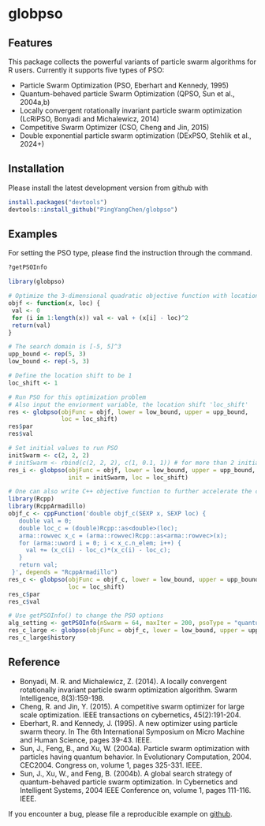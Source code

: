 globpso
=======

Features
--------
This package collects the powerful variants of particle swarm  algorithms for R users. Currently it supports five types of PSO:
- Particle Swarm Optimization (PSO, Eberhart and Kennedy, 1995)
- Quantum-behaved particle Swarm Optimization (QPSO, Sun et al., 2004a,b)
- Locally convergent rotationally invariant particle
swarm optimization (LcRiPSO, Bonyadi and Michalewicz, 2014)
- Competitive Swarm Optimizer (CSO, Cheng and Jin, 2015)
- Double exponential particle swarm optimization (DExPSO, Stehlik et al., 2024+)

Installation
------------
Please install the latest development version from github with

``` r
install.packages("devtools")
devtools::install_github("PingYangChen/globpso")
```

Examples
--------
For setting the PSO type, please find the instruction through the command.
``` r
?getPSOInfo
```

``` r
library(globpso)

# Optimize the 3-dimensional quadratic objective function with location shift
objf <- function(x, loc) {
 val <- 0
 for (i in 1:length(x)) val <- val + (x[i] - loc)^2
 return(val)
}

# The search domain is [-5, 5]^3
upp_bound <- rep(5, 3)
low_bound <- rep(-5, 3)

# Define the location shift to be 1
loc_shift <- 1

# Run PSO for this optimization problem
# Also input the enviorment variable, the location shift 'loc_shift'
res <- globpso(objFunc = objf, lower = low_bound, upper = upp_bound, 
               loc = loc_shift)
res$par
res$val

# Set initial values to run PSO
initSwarm <- c(2, 2, 2)
# initSwarm <- rbind(c(2, 2, 2), c(1, 0.1, 1)) # for more than 2 initial points
res_i <- globpso(objFunc = objf, lower = low_bound, upper = upp_bound, 
                 init = initSwarm, loc = loc_shift)

# One can also write C++ objective function to further accelerate the computation
library(Rcpp)
library(RcppArmadillo)
objf_c <- cppFunction('double objf_c(SEXP x, SEXP loc) {
   double val = 0;
   double loc_c = (double)Rcpp::as<double>(loc);
   arma::rowvec x_c = (arma::rowvec)Rcpp::as<arma::rowvec>(x);
   for (arma::uword i = 0; i < x_c.n_elem; i++) {
     val += (x_c(i) - loc_c)*(x_c(i) - loc_c);
   }
   return val;
 }', depends = "RcppArmadillo")
res_c <- globpso(objFunc = objf_c, lower = low_bound, upper = upp_bound, 
                 loc = loc_shift)
res_c$par
res_c$val

# Use getPSOInfo() to change the PSO options
alg_setting <- getPSOInfo(nSwarm = 64, maxIter = 200, psoType = "quantum")
res_c_large <- globpso(objFunc = objf_c, lower = low_bound, upper = upp_bound, PSO_INFO = alg_setting, loc = loc_shift)
res_c_large$history
```

Reference
---------
- Bonyadi, M. R. and Michalewicz, Z. (2014). A locally convergent rotationally invariant particle swarm optimization algorithm. Swarm Intelligence, 8(3):159-198.
- Cheng, R. and Jin, Y. (2015). A competitive swarm optimizer for large scale optimization.
IEEE transactions on cybernetics, 45(2):191-204.
- Eberhart, R. and Kennedy, J. (1995). A new optimizer using particle swarm theory. In The 6th International Symposium on Micro Machine and Human Science, pages 39-43. IEEE.
- Sun, J., Feng, B., and Xu, W. (2004a). Particle swarm optimization with particles having quantum behavior. In Evolutionary Computation, 2004. CEC2004. Congress on, volume 1, pages 325-331. IEEE.
- Sun, J., Xu, W., and Feng, B. (2004b). A global search strategy of quantum-behaved particle swarm optimization. In Cybernetics and Intelligent Systems, 2004 IEEE Conference on, volume 1, pages 111-116. IEEE.


If you encounter a bug, please file a reproducible example on [github](https://github.com/PingYangChen/globpso/issues).
